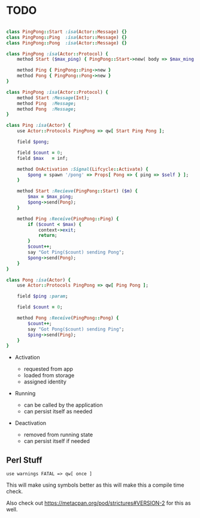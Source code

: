# TODO


```ruby

class PingPong::Start :isa(Actor::Message) {}
class PingPong::Ping  :isa(Actor::Message) {}
class PingPong::Pong  :isa(Actor::Message) {}

class PingPong :isa(Actor::Protocol) {
    method Start ($max_ping) { PingPong::Start->new( body => $max_ming ) }

    method Ping { PingPong::Ping->new }
    method Pong { PingPong::Pong->new }
}

class PingPong :isa(Actor::Protocol) {
    method Start :Message(Int);
    method Ping  :Message;
    method Pong  :Message;
}

class Ping :isa(Actor) {
    use Actor::Protocols PingPong => qw[ Start Ping Pong ];

    field $pong;

    field $count = 0;
    field $max   = inf;

    method OnActivation :Signal(Lifcycle::Activate) {
        $pong = spawn '/pong' => Props[ Pong => { ping => $self } ];
    }

    method Start :Recieve(PingPong::Start) ($m) {
        $max = $max_ping;
        $pong->send(Pong);
    }

    method Ping :Receive(PingPong::Ping) {
        if ($count < $max) {
            context->exit;
            return;
        }
        $count++;
        say "Got Ping($count) sending Pong";
        $pong->send(Pong);
    }
}

class Pong :isa(Actor) {
    use Actor::Protocols PingPong => qw[ Ping Pong ];

    field $ping :param;

    field $count = 0;

    method Pong :Receive(PingPong::Pong) {
        $count++;
        say "Got Pong($count) sending Ping";
        $ping->send(Ping);
    }
}
```


- Activation
    - requested from app
    - loaded from storage
    - assigned identity

- Running
    - can be called by the application
    - can persist itself as needed

- Deactivation
    - removed from running state
    - can persist itself if needed



## Perl Stuff

`use warnings FATAL => qw[ once ]`

This will make using symbols better as this will make this a compile time
check.

Also check out https://metacpan.org/pod/strictures#VERSION-2 for this as well.



